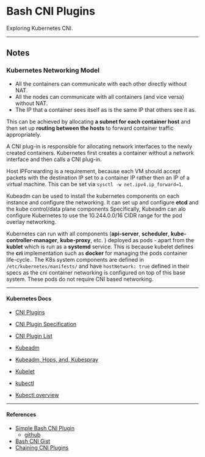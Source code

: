 # Bash CNI Plugins

Exploring Kubernetes CNI.

---

## Notes

### Kubernetes Networking Model

* All the containers can communicate with each other directly without NAT.
* All the nodes can communicate with all containers (and vice versa) without NAT.
* The IP that a container sees itself as is the same IP that others see it as.

This can be achieved by allocating __a subnet for each container host__ and then set up __routing between the hosts__ to forward container traffic appropriately.

A CNI plug-in is responsible for allocating network interfaces to the newly created containers. Kubernetes first creates a container without a network interface and then calls a CNI plug-in.

Host IPForwarding is a requirement, because each VM should accept packets with the destination IP set to a container IP rather then an IP of a virtual machine. This can be set via ```sysctl -w net.ipv4.ip_forward=1```.

Kubeadm can be used to install the kubernetes components on each instance and configure the networking. It can set up and configure __etcd__ and the kube control/data plane components Specifically, Kubeadm can alo configure Kubernetes to use the 10.244.0.0/16 CIDR range for the pod overlay networking.

Kubernetes can run with all components (__api-server__, __scheduler__, __kube-controller-manager__, __kube-proxy__, etc. ) deployed as pods - apart from the __kublet__ which is run as a __systemd__ service. This is because kubelet defines the __cri__ implementation such as __docker__ for managing the pods container life-cycle.. The K8s system components are defined in ```/etc/kubernetes/manifests/``` and have ```hostNetwork: true``` defined in their specs as the cni container networking is configured on top of this base system. These pods do not require CNI based networking.






---

#### Kubernetes Docs

* [CNI Plugins](https://kubernetes.io/docs/concepts/extend-kubernetes/compute-storage-net/network-plugins/)
* [CNI Plugin Specification](https://github.com/containernetworking/cni/blob/master/SPEC.md)
* [CNI Plugin List](https://kubernetes.io/docs/concepts/cluster-administration/networking/#how-to-implement-the-kubernetes-networking-model)

* [Kubeadm](https://kubernetes.io/docs/setup/independent/create-cluster-kubeadm/)
* [Kubeadm, Hops, and, Kubespray](https://www.altoros.com/blog/a-multitude-of-kubernetes-deployment-tools-kubespray-kops-and-kubeadm/)

* [Kubelet](https://kubernetes.io/docs/reference/command-line-tools-reference/kubelet/)
* [kubectl](https://kubernetes.io/docs/reference/kubectl/kubectl/)
* [Kubectl overview](https://kubernetes.io/docs/reference/kubectl/overview/)

---

#### References

* [Simple Bash CNI Plugin](https://www.altoros.com/blog/kubernetes-networking-writing-your-own-simple-cni-plug-in-with-bash/)
    * [github](https://github.com/s-matyukevich/bash-cni-plugin)
* [Bash CNI Gist](https://gist.github.com/Andrei-Pozolotin/6bc4f2caa18700cdd94d910e588a555c)
* [Chaining CNI Plugins](https://karampok.me/posts/chained-plugins-cni/)
